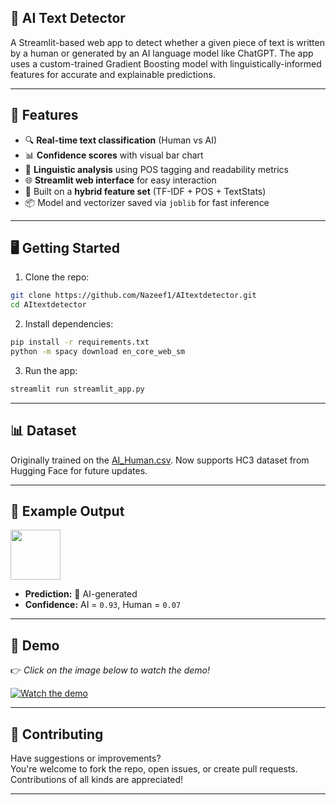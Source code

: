 ## 🧠 AI Text Detector

A Streamlit-based web app to detect whether a given piece of text is written by a human or generated by an AI language model like ChatGPT. The app uses a custom-trained Gradient Boosting model with linguistically-informed features for accurate and explainable predictions.

---

## 🚀 Features

* 🔍 **Real-time text classification** (Human vs AI)
* 📊 **Confidence scores** with visual bar chart
* 🧠 **Linguistic analysis** using POS tagging and readability metrics
* 🌐 **Streamlit web interface** for easy interaction
* 🧪 Built on a **hybrid feature set** (TF-IDF + POS + TextStats)
* 📦 Model and vectorizer saved via `joblib` for fast inference

---

## 🖥️ Getting Started

1. Clone the repo:

```bash
git clone https://github.com/Nazeef1/AItextdetector.git
cd AItextdetector
```

2. Install dependencies:

```bash
pip install -r requirements.txt
python -m spacy download en_core_web_sm
```

3. Run the app:

```bash
streamlit run streamlit_app.py
```

---

## 📊 Dataset

Originally trained on the [AI\_Human.csv](https://www.kaggle.com/datasets/). Now supports HC3 dataset from Hugging Face for future updates.

---

## 📌 Example Output

<img src="https://cdn-icons-png.flaticon.com/512/4712/4712109.png" width="80"/>

* **Prediction:** 🤖 AI-generated
* **Confidence:** AI = `0.93`, Human = `0.07`

---


## 🔴 Demo

👉 *Click on the image below to watch the demo!*

[![Watch the demo](https://img.youtube.com/vi/vd-dV26n7d0/hqdefault.jpg)](https://www.youtube.com/watch?v=vd-dV26n7d0)


---

## 🤝 Contributing

Have suggestions or improvements?  
You're welcome to fork the repo, open issues, or create pull requests. Contributions of all kinds are appreciated!

---


